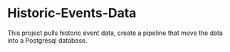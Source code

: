 # Historic-Events-Data
This project pulls historic event data, create a pipeline that move the data into a Postgresql database.
